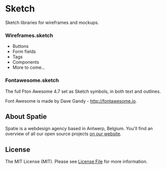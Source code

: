 # Sketch
Sketch libraries for wireframes and mockups.

### Wireframes.sketch

- Buttons
- Form fields
- Tags
- Components
- More to come…

### Fontawesome.sketch

The full Fton Awesome 4.7 set as Sketch symbols, in both text and outlines.

Font Awesome is made by Dave Gandy - http://fontawesome.io.

## About Spatie
Spatie is a webdesign agency based in Antwerp, Belgium. You'll find an overview of all our open source projects [on our website](https://spatie.be/opensource).

## License
The MIT License (MIT). Please see [License File](LICENSE.md) for more information.

